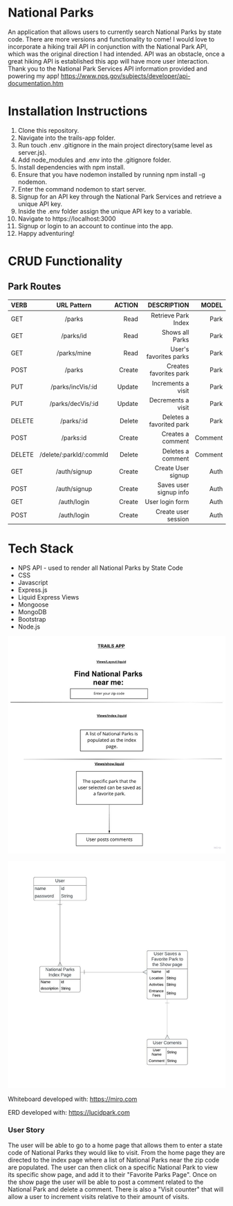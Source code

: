 # National Parks
An application that allows users to currently search National Parks by state code.  There are more versions and functionality to come!  I would love to incorporate a hiking trail API in conjunction with the National Park API, which was the original direction I had intended.  API was an obstacle, once a great hiking API is established this app will have more user interaction.  Thank you to the National Park Services API information provided and powering my app! https://www.nps.gov/subjects/developer/api-documentation.htm

# Installation Instructions
1. Clone this repository.
2. Navigate into the trails-app folder.
3. Run touch .env .gitignore in the main project directory(same level as server.js).
4. Add node_modules and .env into the .gitignore folder.
5. Install dependencies with npm install.
6. Ensure that you have nodemon installed by running npm install -g nodemon.
7. Enter the command nodemon to start server.
7. Signup for an API key through the National Park Services and retrieve a unique API key.
8. Inside the .env folder assign the unique API key to a variable.
9. Navigate to https://localhost:3000
10. Signup or login to an account to continue into the app.
11. Happy adventuring!

# CRUD Functionality

## Park Routes

| VERB   |    URL Pattern          | ACTION |      DESCRIPTION         |  MODEL |  
| :---   |    :----:               |   ---: |         ---:             |  ---:  |
| GET    |   /parks                |  Read  |  Retrieve Park Index     |  Park  |
| GET    |   /parks/id             |  Read  |  Shows all Parks         |  Park  |
| GET    |    /parks/mine          |  Read  | User's favorites parks   |  Park  |
| POST   |   /parks                | Create | Creates favorites park   |  Park  |
| PUT    | /parks/incVis/:id       | Update |   Increments a visit     |  Park  |
| PUT    | /parks/decVis/:id       | Update |   Decrements a visit     |  Park  |
| DELETE |   /parks/:id            | Delete | Deletes a favorited park |  Park  |
| POST   |   /parks:id             | Create |   Creates a comment      | Comment|
| DELETE | /delete/:parkId/:commId | Delete |   Deletes a comment      | Comment|
| GET    |   /auth/signup          | Create |  Create User signup      |  Auth  |
| POST   |   /auth/signup          | Create |  Saves user signup info  |  Auth  |
| GET    |   /auth/login           | Create |    User login form       |  Auth  |
| POST   |   /auth/login           | Create |  Create user session     |  Auth  |

# Tech Stack

- NPS API - used to render all National Parks by State Code
- CSS
- Javascript
- Express.js
- Liquid Express Views
- Mongoose
- MongoDB
- Bootstrap
- Node.js


![alt text](/Trails%20(1).jpg)

![alt text](/Trail%20ERD%20-%20Salesforce%20schema%20import%20(ERD)%20(1).jpeg)

Whiteboard developed with: https://miro.com

ERD developed with: https://lucidpark.com


### User Story
The user will be able to go to a home page that allows them to enter a state code of National Parks they would like to visit.  From the home page they are directed to the index page where a list of National Parks near the zip code are populated.  The user can then click on a specific National Park to view its specific show page, and add it to their "Favorite Parks Page".  Once on the show page the user will be able to post a comment related to the National Park and delete a comment. There is also a "Visit counter" that will allow a user to increment visits relative to their amount of visits.
